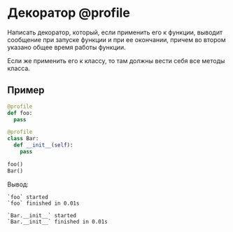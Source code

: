 Декоратор @profile
==================

Написать декоратор, который, если применить его к функции, выводит сообщение
при запуске функции и при ее окончании, причем во втором указано общее
время работы функции.

Если же применить его к классу, то там должны вести себя все методы класса.

Пример
------

```python
@profile
def foo:
  pass

@profile
class Bar:
  def __init__(self):
    pass

foo()
Bar()
```

Вывод:

```
`foo` started
`foo` finished in 0.01s

`Bar.__init__` started
`Bar.__init__` finished in 0.01s
```
